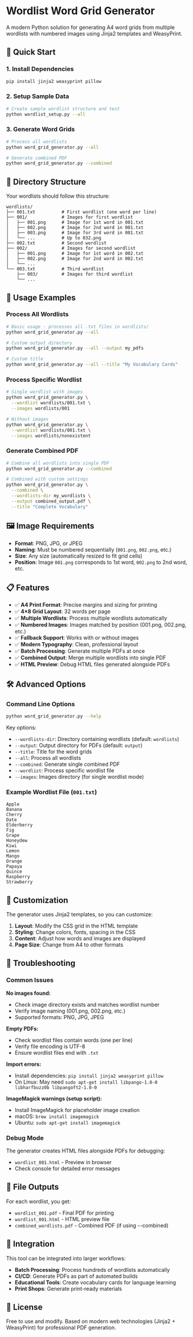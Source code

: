 # Wordlist Word Grid Generator

A modern Python solution for generating A4 word grids from multiple wordlists with numbered images using Jinja2 templates and WeasyPrint.

## 🚀 Quick Start

### 1. Install Dependencies
```bash
pip install jinja2 weasyprint pillow
```

### 2. Setup Sample Data
```bash
# Create sample wordlist structure and test
python wordlist_setup.py --all
```

### 3. Generate Word Grids
```bash
# Process all wordlists
python word_grid_generator.py --all

# Generate combined PDF
python word_grid_generator.py --combined
```

## 📁 Directory Structure

Your wordlists should follow this structure:

```
wordlists/
├── 001.txt          # First wordlist (one word per line)
├── 001/             # Images for first wordlist
│   ├── 001.png      # Image for 1st word in 001.txt
│   ├── 002.png      # Image for 2nd word in 001.txt
│   ├── 003.png      # Image for 3rd word in 001.txt
│   └── ...          # Up to 032.png
├── 002.txt          # Second wordlist
├── 002/             # Images for second wordlist
│   ├── 001.png      # Image for 1st word in 002.txt
│   ├── 002.png      # Image for 2nd word in 002.txt
│   └── ...
└── 003.txt          # Third wordlist
    ├── 003/         # Images for third wordlist
    └── ...
```

## 🎯 Usage Examples

### Process All Wordlists
```bash
# Basic usage - processes all .txt files in wordlists/
python word_grid_generator.py --all

# Custom output directory
python word_grid_generator.py --all --output my_pdfs

# Custom title
python word_grid_generator.py --all --title "My Vocabulary Cards"
```

### Process Specific Wordlist
```bash
# Single wordlist with images
python word_grid_generator.py \
  --wordlist wordlists/001.txt \
  --images wordlists/001

# Without images
python word_grid_generator.py \
  --wordlist wordlists/001.txt \
  --images wordlists/nonexistent
```

### Generate Combined PDF
```bash
# Combine all wordlists into single PDF
python word_grid_generator.py --combined

# Combined with custom settings
python word_grid_generator.py \
  --combined \
  --wordlists-dir my_wordlists \
  --output combined_output.pdf \
  --title "Complete Vocabulary"
```

## 🖼️ Image Requirements

- **Format**: PNG, JPG, or JPEG
- **Naming**: Must be numbered sequentially (`001.png`, `002.png`, etc.)
- **Size**: Any size (automatically resized to fit grid cells)
- **Position**: Image `001.png` corresponds to 1st word, `002.png` to 2nd word, etc.

## 📋 Features

- ✅ **A4 Print Format**: Precise margins and sizing for printing
- ✅ **4×8 Grid Layout**: 32 words per page
- ✅ **Multiple Wordlists**: Process multiple wordlists automatically
- ✅ **Numbered Images**: Images matched by position (001.png, 002.png, etc.)
- ✅ **Fallback Support**: Works with or without images
- ✅ **Modern Typography**: Clean, professional layout
- ✅ **Batch Processing**: Generate multiple PDFs at once
- ✅ **Combined Output**: Merge multiple wordlists into single PDF
- ✅ **HTML Preview**: Debug HTML files generated alongside PDFs

## 🛠️ Advanced Options

### Command Line Options
```bash
python word_grid_generator.py --help
```

Key options:
- `--wordlists-dir`: Directory containing wordlists (default: `wordlists`)
- `--output`: Output directory for PDFs (default: `output`)
- `--title`: Title for the word grids
- `--all`: Process all wordlists
- `--combined`: Generate single combined PDF
- `--wordlist`: Process specific wordlist file
- `--images`: Images directory (for single wordlist mode)

### Example Wordlist File (`001.txt`)
```
Apple
Banana
Cherry
Date
Elderberry
Fig
Grape
Honeydew
Kiwi
Lemon
Mango
Orange
Papaya
Quince
Raspberry
Strawberry
```

## 🎨 Customization

The generator uses Jinja2 templates, so you can customize:

1. **Layout**: Modify the CSS grid in the HTML template
2. **Styling**: Change colors, fonts, spacing in the CSS
3. **Content**: Adjust how words and images are displayed
4. **Page Size**: Change from A4 to other formats

## 🐛 Troubleshooting

### Common Issues

**No images found:**
- Check image directory exists and matches wordlist number
- Verify image naming (001.png, 002.png, etc.)
- Supported formats: PNG, JPG, JPEG

**Empty PDFs:**
- Check wordlist files contain words (one per line)
- Verify file encoding is UTF-8
- Ensure wordlist files end with `.txt`

**Import errors:**
- Install dependencies: `pip install jinja2 weasyprint pillow`
- On Linux: May need `sudo apt-get install libpango-1.0-0 libharfbuzz0b libpangoft2-1.0-0`

**ImageMagick warnings (setup script):**
- Install ImageMagick for placeholder image creation
- macOS: `brew install imagemagick`
- Ubuntu: `sudo apt-get install imagemagick`

### Debug Mode
The generator creates HTML files alongside PDFs for debugging:
- `wordlist_001.html` - Preview in browser
- Check console for detailed error messages

## 📝 File Outputs

For each wordlist, you get:
- `wordlist_001.pdf` - Final PDF for printing
- `wordlist_001.html` - HTML preview file
- `combined_wordlists.pdf` - Combined PDF (if using --combined)

## 🔧 Integration

This tool can be integrated into larger workflows:
- **Batch Processing**: Process hundreds of wordlists automatically
- **CI/CD**: Generate PDFs as part of automated builds
- **Educational Tools**: Create vocabulary cards for language learning
- **Print Shops**: Generate print-ready materials

## 📄 License

Free to use and modify. Based on modern web technologies (Jinja2 + WeasyPrint) for professional PDF generation.
